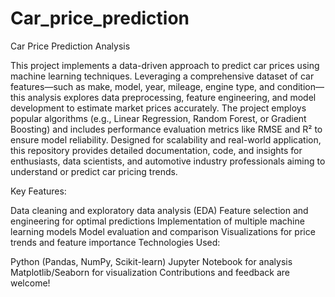 # Car_price_prediction

Car Price Prediction Analysis

This project implements a data-driven approach to predict car prices using machine learning techniques. Leveraging a comprehensive dataset of car features—such as make, model, year, mileage, engine type, and condition—this analysis explores data preprocessing, feature engineering, and model development to estimate market prices accurately. The project employs popular algorithms (e.g., Linear Regression, Random Forest, or Gradient Boosting) and includes performance evaluation metrics like RMSE and R² to ensure model reliability. Designed for scalability and real-world application, this repository provides detailed documentation, code, and insights for enthusiasts, data scientists, and automotive industry professionals aiming to understand or predict car pricing trends.

Key Features:

Data cleaning and exploratory data analysis (EDA)
Feature selection and engineering for optimal predictions
Implementation of multiple machine learning models
Model evaluation and comparison
Visualizations for price trends and feature importance
Technologies Used:

Python (Pandas, NumPy, Scikit-learn)
Jupyter Notebook for analysis
Matplotlib/Seaborn for visualization
Contributions and feedback are welcome!
